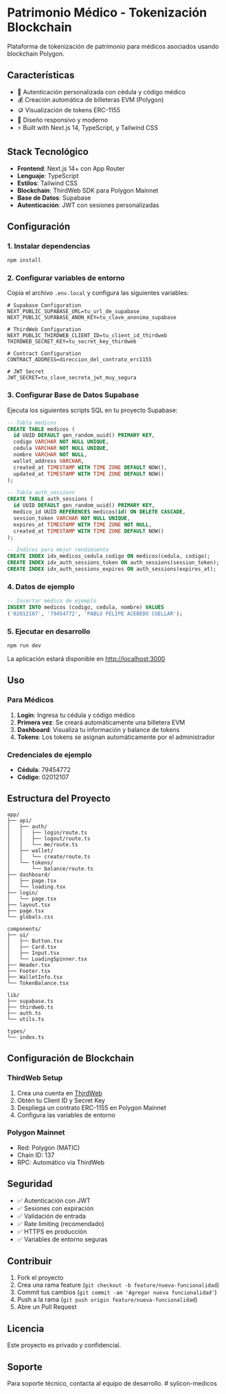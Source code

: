 # Patrimonio Médico - Tokenización Blockchain

Plataforma de tokenización de patrimonio para médicos asociados usando blockchain Polygon.

## Características

- 🔐 Autenticación personalizada con cédula y código médico
- 💰 Creación automática de billeteras EVM (Polygon)
- 🪙 Visualización de tokens ERC-1155
- 📱 Diseño responsivo y moderno
- ⚡ Built with Next.js 14, TypeScript, y Tailwind CSS

## Stack Tecnológico

- **Frontend**: Next.js 14+ con App Router
- **Lenguaje**: TypeScript
- **Estilos**: Tailwind CSS
- **Blockchain**: ThirdWeb SDK para Polygon Mainnet
- **Base de Datos**: Supabase
- **Autenticación**: JWT con sesiones personalizadas

## Configuración

### 1. Instalar dependencias

```bash
npm install
```

### 2. Configurar variables de entorno

Copia el archivo `.env.local` y configura las siguientes variables:

```env
# Supabase Configuration
NEXT_PUBLIC_SUPABASE_URL=tu_url_de_supabase
NEXT_PUBLIC_SUPABASE_ANON_KEY=tu_clave_anonima_supabase

# ThirdWeb Configuration
NEXT_PUBLIC_THIRDWEB_CLIENT_ID=tu_client_id_thirdweb
THIRDWEB_SECRET_KEY=tu_secret_key_thirdweb

# Contract Configuration
CONTRACT_ADDRESS=direccion_del_contrato_erc1155

# JWT Secret
JWT_SECRET=tu_clave_secreta_jwt_muy_segura
```

### 3. Configurar Base de Datos Supabase

Ejecuta los siguientes scripts SQL en tu proyecto Supabase:

```sql
-- Tabla medicos
CREATE TABLE medicos (
  id UUID DEFAULT gen_random_uuid() PRIMARY KEY,
  codigo VARCHAR NOT NULL UNIQUE,
  cedula VARCHAR NOT NULL UNIQUE,
  nombre VARCHAR NOT NULL,
  wallet_address VARCHAR,
  created_at TIMESTAMP WITH TIME ZONE DEFAULT NOW(),
  updated_at TIMESTAMP WITH TIME ZONE DEFAULT NOW()
);

-- Tabla auth_sessions
CREATE TABLE auth_sessions (
  id UUID DEFAULT gen_random_uuid() PRIMARY KEY,
  medico_id UUID REFERENCES medicos(id) ON DELETE CASCADE,
  session_token VARCHAR NOT NULL UNIQUE,
  expires_at TIMESTAMP WITH TIME ZONE NOT NULL,
  created_at TIMESTAMP WITH TIME ZONE DEFAULT NOW()
);

-- Índices para mejor rendimiento
CREATE INDEX idx_medicos_cedula_codigo ON medicos(cedula, codigo);
CREATE INDEX idx_auth_sessions_token ON auth_sessions(session_token);
CREATE INDEX idx_auth_sessions_expires ON auth_sessions(expires_at);
```

### 4. Datos de ejemplo

```sql
-- Insertar médico de ejemplo
INSERT INTO medicos (codigo, cedula, nombre) VALUES 
('02012107', '79454772', 'PABLO FELIPE ACEBEDO CUELLAR');
```

### 5. Ejecutar en desarrollo

```bash
npm run dev
```

La aplicación estará disponible en [http://localhost:3000](http://localhost:3000)

## Uso

### Para Médicos

1. **Login**: Ingresa tu cédula y código médico
2. **Primera vez**: Se creará automáticamente una billetera EVM
3. **Dashboard**: Visualiza tu información y balance de tokens
4. **Tokens**: Los tokens se asignan automáticamente por el administrador

### Credenciales de ejemplo

- **Cédula**: 79454772
- **Código**: 02012107

## Estructura del Proyecto

```
app/
├── api/
│   ├── auth/
│   │   ├── login/route.ts
│   │   ├── logout/route.ts
│   │   └── me/route.ts
│   ├── wallet/
│   │   └── create/route.ts
│   └── tokens/
│       └── balance/route.ts
├── dashboard/
│   ├── page.tsx
│   └── loading.tsx
├── login/
│   └── page.tsx
├── layout.tsx
├── page.tsx
└── globals.css

components/
├── ui/
│   ├── Button.tsx
│   ├── Card.tsx
│   ├── Input.tsx
│   └── LoadingSpinner.tsx
├── Header.tsx
├── Footer.tsx
├── WalletInfo.tsx
└── TokenBalance.tsx

lib/
├── supabase.ts
├── thirdweb.ts
├── auth.ts
└── utils.ts

types/
└── index.ts
```

## Configuración de Blockchain

### ThirdWeb Setup

1. Crea una cuenta en [ThirdWeb](https://thirdweb.com)
2. Obtén tu Client ID y Secret Key
3. Despliega un contrato ERC-1155 en Polygon Mainnet
4. Configura las variables de entorno

### Polygon Mainnet

- Red: Polygon (MATIC)
- Chain ID: 137
- RPC: Automático via ThirdWeb

## Seguridad

- ✅ Autenticación con JWT
- ✅ Sesiones con expiración
- ✅ Validación de entrada
- ✅ Rate limiting (recomendado)
- ✅ HTTPS en producción
- ✅ Variables de entorno seguras

## Contribuir

1. Fork el proyecto
2. Crea una rama feature (`git checkout -b feature/nueva-funcionalidad`)
3. Commit tus cambios (`git commit -am 'Agregar nueva funcionalidad'`)
4. Push a la rama (`git push origin feature/nueva-funcionalidad`)
5. Abre un Pull Request

## Licencia

Este proyecto es privado y confidencial.

## Soporte

Para soporte técnico, contacta al equipo de desarrollo. # sylicon-medicos
